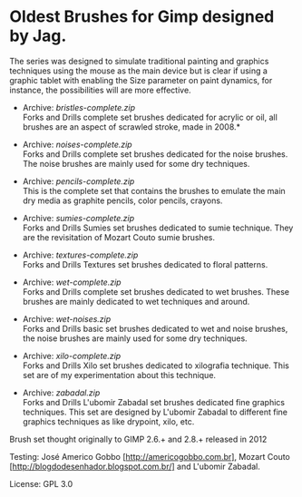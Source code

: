 # Oldest Brushes for Gimp designed by Jag.
The series was designed to simulate traditional painting and graphics techniques using the mouse as the main device but is clear if using a graphic tablet with enabling the Size parameter on paint dynamics, for instance, the possibilities will are more effective.

* Archive: _bristles-complete.zip_ <br />
Forks and Drills complete set brushes dedicated for acrylic or oil, all brushes are an aspect of scrawled stroke, made in 2008.*

* Archive: _noises-complete.zip_ <br />
Forks and Drills complete set brushes dedicated for the noise brushes. The noise brushes are mainly used for some dry techniques.

* Archive: _pencils-complete.zip_ <br />
This is the complete set that contains the brushes to emulate the main dry media as graphite pencils, color pencils, crayons.

* Archive: _sumies-complete.zip_ <br />
Forks and Drills Sumies set brushes dedicated to sumie technique. They are the revisitation of Mozart Couto sumie brushes.

* Archive: _textures-complete.zip_ <br />
Forks and Drills Textures set brushes dedicated to floral patterns.

* Archive: _wet-complete.zip_ <br />
Forks and Drills complete set brushes dedicated to wet brushes. These brushes are mainly dedicated to wet techniques and around.

* Archive: _wet-noises.zip_ <br />
Forks and Drills basic set brushes dedicated to wet and noise brushes, the noise brushes are mainly used for some dry techniques.

* Archive: _xilo-complete.zip_ <br />
Forks and Drills Xilo set brushes dedicated to xilografia technique.
This set are of my experimentation about this technique.

* Archive: _zabadal.zip_ <br />
Forks and Drills L'ubomir Zabadal set brushes dedicated fine graphics techniques.
This set are designed by L'ubomir Zabadal to different fine graphics techniques as like drypoint, xilo, etc.

Brush set thought originally to GIMP 2.6.+ and 2.8.+ released in 2012

Testing: José Americo Gobbo [http://americogobbo.com.br], Mozart Couto [http://blogdodesenhador.blogspot.com.br/] and L'ubomir Zabadal.

License: GPL 3.0
